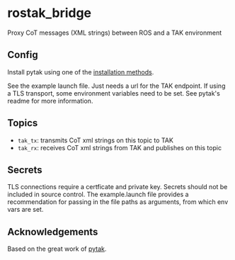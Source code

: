 # rostak_bridge

Proxy CoT messages (XML strings) between ROS and a TAK environment

## Config

Install pytak using one of the [installation methods](https://github.com/ampledata/pytak#installation).

See the example launch file.  Just needs a url for the TAK endpoint.
If using a TLS transport, some environment variables need to be set.
See pytak's readme for more information.

## Topics

- `tak_tx`: transmits CoT xml strings on this topic to TAK
- `tak_rx`: receives CoT xml strings from TAK and publishes on this topic

## Secrets

TLS connections require a certficate and private key.
Secrets should not be included in source control.
The example.launch file provides a recommendation for passing in
the file paths as arguments, from which env vars are set.

## Acknowledgements

Based on the great work of [pytak](https://github.com/ampledata/pytak).
